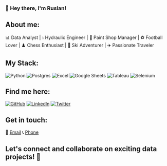 ### 👋 Hey there, I'm Ruslan!

## About me:

📊 Data Analyst | 💧 Hydraulic Engineer | 🚗 Paint Shop Manager | ⚽ Football Lover | ♟️ Chess Enthusiast | 🎿 Ski Adventurer | ✈️ Passionate Traveler

## My Stack:

![Python](https://img.shields.io/badge/python-3670A0?style=for-the-badge&logo=python&logoColor=ffdd54) ![Postgres](https://img.shields.io/badge/postgres-%23316192.svg?style=for-the-badge&logo=postgresql&logoColor=white) ![Excel](https://img.shields.io/badge/-Excel-217346?style=for-the-badge&logo=microsoft-excel&logoColor=white) ![Google Sheets](https://img.shields.io/badge/-Google%20Sheets-4CAF50?style=for-the-badge&logo=google&logoColor=white) ![Tableau](https://img.shields.io/badge/Tableau-2E63B6?style=for-the-badge&logo=tableau&logoColor=white) ![Selenium](https://img.shields.io/badge/Selenium-43B02A?style=for-the-badge&logo=selenium&logoColor=white)



## Find me here:

[![GitHub](https://img.shields.io/badge/-GitHub-181717?style=for-the-badge&logo=github&logoColor=white)](https://github.com/YourGitHubUsername) [![LinkedIn](https://img.shields.io/badge/-LinkedIn-0077B5?style=for-the-badge&logo=linkedin&logoColor=white)](https://www.linkedin.com/in/YourLinkedInUsername) [![Twitter](https://img.shields.io/badge/-Twitter-1DA1F2?style=for-the-badge&logo=twitter&logoColor=white)](https://twitter.com/YourTwitterUsername)

## Get in touch:

📧 [Email](mailto:youremail@example.com) 📞 [Phone](tel:+1234567890)

## Let's connect and collaborate on exciting data projects! 🚀


